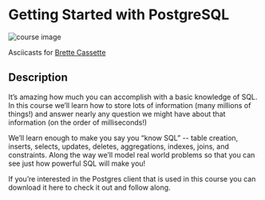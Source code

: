 # Getting Started with PostgreSQL

![course image](https://d2eip9sf3oo6c2.cloudfront.net/series/covers/000/000/104/full/EGH_PostgreSQL_Final-cover.png?1485822756)

Asciicasts for [Brette Cassette](https://egghead.io/instructors/brett-shollenberger)

## Description
It’s amazing how much you can accomplish with a basic knowledge of SQL. In this course we’ll learn how to store lots of information (many millions of things!) and answer nearly any question we might have about that information (on the order of milliseconds!)

We’ll learn enough to make you say you “know SQL” -- table creation, inserts, selects, updates, deletes, aggregations, indexes, joins, and constraints. Along the way we’ll model real world problems so that you can see just how powerful SQL will make you!

If you’re interested in the Postgres client that is used in this course you can download it here to check it out and follow along.